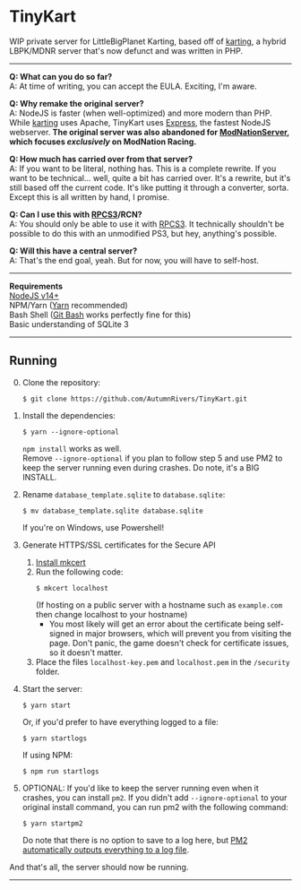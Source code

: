 # TinyKart
WIP private server for LittleBigPlanet Karting, based off of [karting], a hybrid LBPK/MDNR server that's now defunct and was written in PHP.

---

**Q: What can you do so far?**  
A: At time of writing, you can accept the EULA. Exciting, I'm aware.

**Q: Why remake the original server?**  
A: NodeJS is faster (when well-optimized) and more modern than PHP. While [karting] uses Apache, TinyKart uses [Express], the fastest NodeJS webserver. **The original server was also abandoned for [ModNationServer](https://github.com/derole1/ModNationServer), which focuses *exclusively* on ModNation Racing.**

**Q: How much has carried over from that server?**  
A: If you want to be literal, nothing has. This is a complete rewrite. If you want to be technical... well, quite a bit has carried over. It's a rewrite, but it's still based off the current code. It's like putting it through a converter, sorta. Except this is all written by hand, I promise.

**Q: Can I use this with [RPCS3]/RCN?**  
A: You should only be able to use it with [RPCS3]. It technically shouldn't be possible to do this with an unmodified PS3, but hey, anything's possible.  
  
**Q: Will this have a central server?**  
A: That's the end goal, yeah. But for now, you will have to self-host.

---

**Requirements**  
[NodeJS v14+](https://nodejs.org/en/download/)  
NPM/Yarn ([Yarn](https://yarnpkg.com/getting-started/install) recommended)  
Bash Shell ([Git Bash](https://git-scm.com/downloads) works perfectly fine for this)  
Basic understanding of SQLite 3

[karting]: https://github.com/Gamer4647/karting-archive
[Express]: https://www.npmjs.com/package/express
[RPCS3]: https://rpcs3.net/

---

## Running
0. Clone the repository:
    ```console
    $ git clone https://github.com/AutumnRivers/TinyKart.git
    ```

1. Install the dependencies:
    ```console
    $ yarn --ignore-optional
    ```
    `npm install` works as well.  
    Remove `--ignore-optional` if you plan to follow step 5 and use PM2 to keep the server running even during crashes. Do note, it's a BIG INSTALL.

2. Rename `database_template.sqlite` to `database.sqlite`:
    ```console
    $ mv database_template.sqlite database.sqlite
    ```
    If you're on Windows, use Powershell!

3. Generate HTTPS/SSL certificates for the Secure API
    1. [Install mkcert](https://github.com/FiloSottile/mkcert/blob/master/README.md#installation)
    2. Run the following code:
        ```console
        $ mkcert localhost
        ```
        (If hosting on a public server with a hostname such as `example.com` then change localhost to your hostname)
        * You most likely will get an error about the certificate being self-signed in major browsers, which will prevent you from visiting the page. Don't panic, the game doesn't check for certificate issues, so it doesn't matter.
    3. Place the files `localhost-key.pem` and `localhost.pem` in the `/security` folder.

4. Start the server:
    ```console
    $ yarn start
    ```
    Or, if you'd prefer to have everything logged to a file:
    ```console
    $ yarn startlogs
    ```
    If using NPM:
    ```console
    $ npm run startlogs
    ```

5. OPTIONAL: If you'd like to keep the server running even when it crashes, you can install `pm2`. If you didn't add `--ignore-optional` to your original install command, you can run pm2 with the following command:
    ```console
    $ yarn startpm2
    ```
    Do note that there is no option to save to a log here, but [PM2 automatically outputs everything to a log file](https://stackoverflow.com/a/55828215/9146479).

And that's all, the server should now be running.

---

